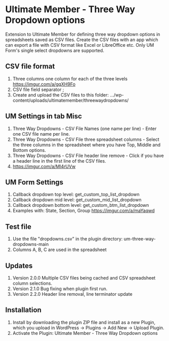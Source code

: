 # Ultimate Member - Three Way Dropdown options
Extension to Ultimate Member for defining three way dropdown options in spreadsheets saved as CSV files.
Create the CSV files with an app which can export a file with CSV format like Excel or LibreOffice etc.
Only UM Form's single select dropdowns are supported.

## CSV file format
1. Three columns one column for each of the three levels https://imgur.com/a/gqXH9Fo
2. CSV file field separator ;
3. Create and upload the CSV files to this folder:  .../wp-content/uploads/ultimatemember/threewaydropdowns/

## UM Settings in tab Misc
1. Three Way Dropdowns - CSV File Names (one name per line) - Enter one CSV file name per line.
2. Three Way Dropdowns - CSV File three spreadsheet columns - Select the three columns in the spreadsheet where you have Top, Middle and Bottom options.
3. Three Way Dropdowns - CSV File header line remove - Click if you have a header line in the first line of the CSV files.
4. https://imgur.com/a/MI4rUVw

## UM Form Settings
1. Callback dropdown top level: get_custom_top_list_dropdown
2. Callback dropdown mid level: get_custom_mid_list_dropdown
3. Callback dropdown bottom level: get_custom_btm_list_dropdown
4. Examples with: State, Section, Group https://imgur.com/a/maYaqwd

## Test file
1. Use the file "dropdowns.csv" in the plugin directory: um-three-way-dropdowns-main
2. Columns A, B, C are used in the spreadsheet  

## Updates
1. Version 2.0.0 Multiple CSV files being cached and CSV spreadsheet column selections.
2. Version 2.1.0 Bug fixing when plugin first run.
3. Version 2.2.0 Header line removal, line terminator update

## Installation
1. Install by downloading the plugin ZIP file and install as a new Plugin, which you upload in WordPress -> Plugins -> Add New -> Upload Plugin.
2. Activate the Plugin: Ultimate Member - Three Way Dropdown options
